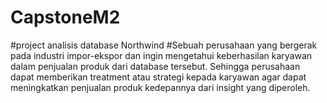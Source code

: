 # CapstoneM2
#project analisis database Northwind
#Sebuah perusahaan yang bergerak pada industri impor-ekspor dan ingin mengetahui keberhasilan karyawan dalam penjualan produk dari database tersebut. Sehingga perusahaan dapat memberikan treatment atau strategi kepada karyawan agar dapat meningkatkan penjualan produk kedepannya dari insight yang diperoleh.
